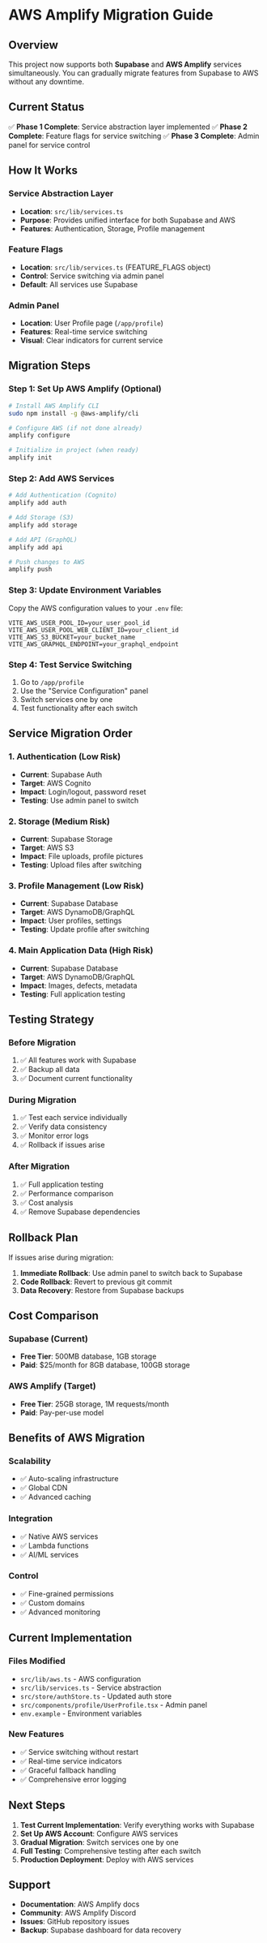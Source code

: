 # AWS Amplify Migration Guide

## Overview

This project now supports both **Supabase** and **AWS Amplify** services simultaneously. You can gradually migrate features from Supabase to AWS without any downtime.

## Current Status

✅ **Phase 1 Complete**: Service abstraction layer implemented
✅ **Phase 2 Complete**: Feature flags for service switching
✅ **Phase 3 Complete**: Admin panel for service control

## How It Works

### Service Abstraction Layer

- **Location**: `src/lib/services.ts`
- **Purpose**: Provides unified interface for both Supabase and AWS
- **Features**: Authentication, Storage, Profile management

### Feature Flags

- **Location**: `src/lib/services.ts` (FEATURE_FLAGS object)
- **Control**: Service switching via admin panel
- **Default**: All services use Supabase

### Admin Panel

- **Location**: User Profile page (`/app/profile`)
- **Features**: Real-time service switching
- **Visual**: Clear indicators for current service

## Migration Steps

### Step 1: Set Up AWS Amplify (Optional)

```bash
# Install AWS Amplify CLI
sudo npm install -g @aws-amplify/cli

# Configure AWS (if not done already)
amplify configure

# Initialize in project (when ready)
amplify init
```

### Step 2: Add AWS Services

```bash
# Add Authentication (Cognito)
amplify add auth

# Add Storage (S3)
amplify add storage

# Add API (GraphQL)
amplify add api

# Push changes to AWS
amplify push
```

### Step 3: Update Environment Variables

Copy the AWS configuration values to your `.env` file:

```env
VITE_AWS_USER_POOL_ID=your_user_pool_id
VITE_AWS_USER_POOL_WEB_CLIENT_ID=your_client_id
VITE_AWS_S3_BUCKET=your_bucket_name
VITE_AWS_GRAPHQL_ENDPOINT=your_graphql_endpoint
```

### Step 4: Test Service Switching

1. Go to `/app/profile`
2. Use the "Service Configuration" panel
3. Switch services one by one
4. Test functionality after each switch

## Service Migration Order

### 1. Authentication (Low Risk)

- **Current**: Supabase Auth
- **Target**: AWS Cognito
- **Impact**: Login/logout, password reset
- **Testing**: Use admin panel to switch

### 2. Storage (Medium Risk)

- **Current**: Supabase Storage
- **Target**: AWS S3
- **Impact**: File uploads, profile pictures
- **Testing**: Upload files after switching

### 3. Profile Management (Low Risk)

- **Current**: Supabase Database
- **Target**: AWS DynamoDB/GraphQL
- **Impact**: User profiles, settings
- **Testing**: Update profile after switching

### 4. Main Application Data (High Risk)

- **Current**: Supabase Database
- **Target**: AWS DynamoDB/GraphQL
- **Impact**: Images, defects, metadata
- **Testing**: Full application testing

## Testing Strategy

### Before Migration

1. ✅ All features work with Supabase
2. ✅ Backup all data
3. ✅ Document current functionality

### During Migration

1. ✅ Test each service individually
2. ✅ Verify data consistency
3. ✅ Monitor error logs
4. ✅ Rollback if issues arise

### After Migration

1. ✅ Full application testing
2. ✅ Performance comparison
3. ✅ Cost analysis
4. ✅ Remove Supabase dependencies

## Rollback Plan

If issues arise during migration:

1. **Immediate Rollback**: Use admin panel to switch back to Supabase
2. **Code Rollback**: Revert to previous git commit
3. **Data Recovery**: Restore from Supabase backups

## Cost Comparison

### Supabase (Current)

- **Free Tier**: 500MB database, 1GB storage
- **Paid**: $25/month for 8GB database, 100GB storage

### AWS Amplify (Target)

- **Free Tier**: 25GB storage, 1M requests/month
- **Paid**: Pay-per-use model

## Benefits of AWS Migration

### Scalability

- ✅ Auto-scaling infrastructure
- ✅ Global CDN
- ✅ Advanced caching

### Integration

- ✅ Native AWS services
- ✅ Lambda functions
- ✅ AI/ML services

### Control

- ✅ Fine-grained permissions
- ✅ Custom domains
- ✅ Advanced monitoring

## Current Implementation

### Files Modified

- `src/lib/aws.ts` - AWS configuration
- `src/lib/services.ts` - Service abstraction
- `src/store/authStore.ts` - Updated auth store
- `src/components/profile/UserProfile.tsx` - Admin panel
- `env.example` - Environment variables

### New Features

- ✅ Service switching without restart
- ✅ Real-time service indicators
- ✅ Graceful fallback handling
- ✅ Comprehensive error logging

## Next Steps

1. **Test Current Implementation**: Verify everything works with Supabase
2. **Set Up AWS Account**: Configure AWS services
3. **Gradual Migration**: Switch services one by one
4. **Full Testing**: Comprehensive testing after each switch
5. **Production Deployment**: Deploy with AWS services

## Support

- **Documentation**: AWS Amplify docs
- **Community**: AWS Amplify Discord
- **Issues**: GitHub repository issues
- **Backup**: Supabase dashboard for data recovery
